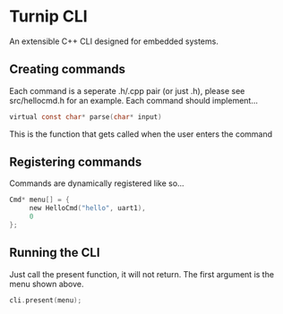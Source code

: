 # Turnip CLI
An extensible C++ CLI designed for embedded systems.

## Creating commands
Each command is a seperate .h/.cpp pair (or just .h), please see src/hellocmd.h
for an example. Each command should implement...

```C
virtual const char* parse(char* input)
```

This is the function that gets called when the user enters the command

## Registering commands
Commands are dynamically registered like so...
```C
Cmd* menu[] = {
     new HelloCmd("hello", uart1),
     0
};
```

## Running the CLI

Just call the present function, it will not return. The first argument is the
menu shown above.

```C
cli.present(menu);
```
